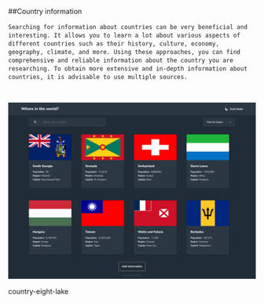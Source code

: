 ##Country information

`Searching for information about countries can be very beneficial and interesting. It allows you to learn a lot about various aspects of different countries such as their history, culture, economy, geography, climate, and more. Using these approaches, you can find comprehensive and reliable information about the country you are researching. To obtain more extensive and in-depth information about countries, it is advisable to use multiple sources.`

<br/>

![alt](/public/CountryHome.png)


<a herf='https://country-eight-lake.vercel.app/'> country-eight-lake</a>